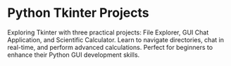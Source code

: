 # Python Tkinter Projects
 Exploring Tkinter with three practical projects: File Explorer, GUI Chat Application, and Scientific Calculator. Learn to navigate directories, chat in real-time, and perform advanced calculations. Perfect for beginners to enhance their Python GUI development skills.
